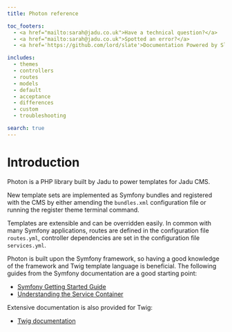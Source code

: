 ```yaml
---
title: Photon reference

toc_footers:
  - <a href="mailto:sarah@jadu.co.uk">Have a technical question?</a>
  - <a href="mailto:sarah@jadu.co.uk">Spotted an error?</a> 
  - <a href='https://github.com/lord/slate'>Documentation Powered by Slate</a>

includes:
  - themes
  - controllers
  - routes
  - models
  - default
  - acceptance
  - differences
  - custom
  - troubleshooting

search: true
---
```


# Introduction

Photon is a PHP library built by Jadu to power templates for Jadu CMS.

New template sets are implemented as Symfony bundles and registered with the CMS by either amending the `bundles.xml` configuration file or running the register theme terminal command.

Templates are extensible and can be overridden easily. In common with many Symfony applications, routes are defined in the configuration file `routes.yml`, controller dependencies are set in the configuration file `services.yml`.

Photon is built upon the Symfony framework, so having a good knowledge of the framework and Twig template language is beneficial. The following guides from the Symfony documentation are a good starting point: 

* [Symfony Getting Started Guide](http://symfony.com/doc/2.8/setup.html)
* [Understanding the Service Container](http://symfony.com/doc/current/service_container.html)

Extensive documentation is also provided for Twig:

* [Twig documentation](https://twig.symfony.com/doc/1.x/)




